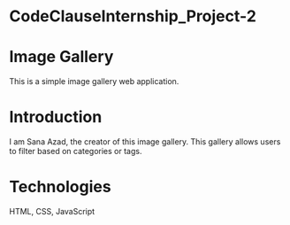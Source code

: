 # CodeClauseInternship_Project-2
# Image Gallery
This is a simple image gallery web application.
# Introduction
I am Sana Azad, the creator of this image gallery. This gallery allows users to filter based on categories or tags.
# Technologies
HTML, CSS, JavaScript


